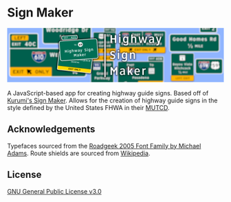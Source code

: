 # Sign Maker

![SignMaker Preview Thumbnail](https://github.com/JKPotato-Computer/SignMaker/blob/main/img/other-symbols/Banner.png)

A JavaScript-based app for creating highway guide signs. Based off of [Kurumi's Sign Maker](http://www.kurumi.com/roads/signmaker). Allows for the creation of highway guide signs in the style defined by the United States FHWA in their [MUTCD](https://mutcd.fhwa.dot.gov/kno_2009r1r2.htm).

## Acknowledgements

Typefaces sourced from the [Roadgeek 2005 Font Family by Michael Adams](https://n1en.org/roadgeek-fonts/).
Route shields are sourced from [Wikipedia](https://en.wikipedia.org/wiki/Numbered_highways_in_the_United_States).

## License

[GNU General Public License v3.0](https://www.gnu.org/licenses/gpl-3.0.txt)
